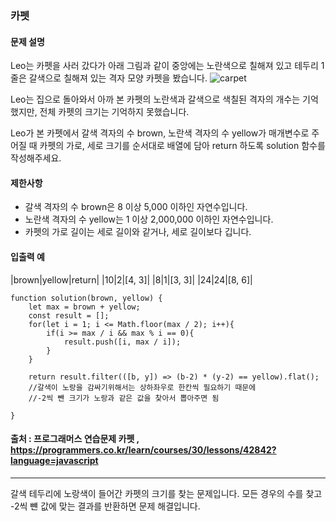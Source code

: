 ### 카펫

#### 문제 설명
Leo는 카펫을 사러 갔다가 아래 그림과 같이 중앙에는 노란색으로 칠해져 있고 테두리 1줄은 갈색으로 칠해져 있는 격자 모양 카펫을 봤습니다.
![carpet](https://user-images.githubusercontent.com/45866008/158773664-6f777339-f236-4c78-acb6-39ab365a5215.png)

Leo는 집으로 돌아와서 아까 본 카펫의 노란색과 갈색으로 색칠된 격자의 개수는 기억했지만, 전체 카펫의 크기는 기억하지 못했습니다.

Leo가 본 카펫에서 갈색 격자의 수 brown, 노란색 격자의 수 yellow가 매개변수로 주어질 때 카펫의 가로, 세로 크기를 순서대로 배열에 담아 return 하도록 solution 함수를 작성해주세요.

#### 제한사항
- 갈색 격자의 수 brown은 8 이상 5,000 이하인 자연수입니다.
- 노란색 격자의 수 yellow는 1 이상 2,000,000 이하인 자연수입니다.
- 카펫의 가로 길이는 세로 길이와 같거나, 세로 길이보다 깁니다.

#### 입출력 예
|brown|yellow|return|
|10|2|[4, 3]|
|8|1|[3, 3]|
|24|24|[8, 6]|

```
function solution(brown, yellow) {
    let max = brown + yellow;
    const result = [];
    for(let i = 1; i <= Math.floor(max / 2); i++){
        if(i >= max / i && max % i == 0){
            result.push([i, max / i]);
        }
    }
    
    return result.filter(([b, y]) => (b-2) * (y-2) == yellow).flat();
    //갈색이 노랑을 감싸기위해서는 상하좌우로 한칸씩 필요하기 때문에
    //-2씩 뺀 크기가 노랑과 같은 값을 찾아서 뽑아주면 됨

}
```

#### 출처 : 프로그래머스 연습문제 카펫 , https://programmers.co.kr/learn/courses/30/lessons/42842?language=javascript
---------------------------------------------------------------------------------------------------------------
갈색 테두리에 노랑색이 들어간 카펫의 크기를 찾는 문제입니다.  모든 경우의 수를 찾고 -2씩 뺸 값에 맞는 결과를 반환하면 문제 해결입니다.
